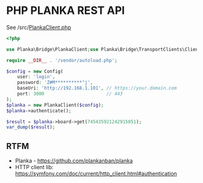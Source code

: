 # PHP PLANKA REST API

See /src/[PlankaClient.php](src/PlankaClient.php)

```php
<?php

use Planka\Bridge\PlankaClient;use Planka\Bridge\TransportClients\Client;

require __DIR__ . '/vendor/autoload.php';

$config = new Config(
    user: 'login',
    password: 'Z#M**********"j',
    baseUri: 'http://192.168.1.101', // https://your.domain.com
    port: 3000                       // 443
);
$planka = new PlankaClient($config);
$planka->authenticate();

$result = $planka->board->get(745435921242915851);
var_dump($result);
```
## RTFM

- Planka - https://github.com/plankanban/planka
- HTTP client lib: https://symfony.com/doc/current/http_client.html#authentication